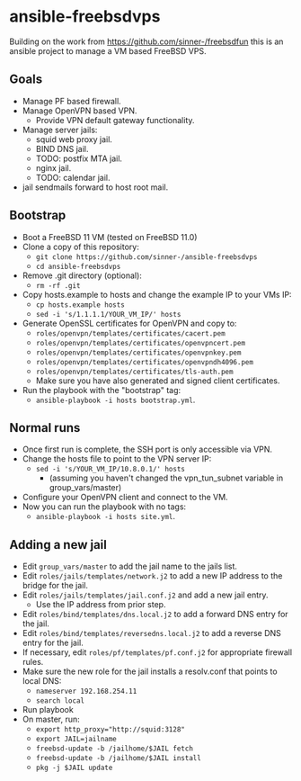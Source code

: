 # ansible-freebsdvps
Building on the work from https://github.com/sinner-/freebsdfun this is an ansible project to manage a VM based FreeBSD VPS.

## Goals
* Manage PF based firewall.
* Manage OpenVPN based VPN.
  * Provide VPN default gateway functionality.
* Manage server jails:
  * squid web proxy jail.
  * BIND DNS jail.
  * TODO: postfix MTA jail.
  * nginx jail.
  * TODO: calendar jail.
* jail sendmails forward to host root mail.

## Bootstrap
* Boot a FreeBSD 11 VM (tested on FreeBSD 11.0)
* Clone a copy of this repository:
  * `git clone https://github.com/sinner-/ansible-freebsdvps`
  * `cd ansible-freebsdvps`
* Remove .git directory (optional):
  * `rm -rf .git`
* Copy hosts.example to hosts and change the example IP to your VMs IP:
  * `cp hosts.example hosts`
  * `sed -i 's/1.1.1.1/YOUR_VM_IP/' hosts`
* Generate OpenSSL certificates for OpenVPN and copy to:
  * `roles/openvpn/templates/certificates/cacert.pem`
  * `roles/openvpn/templates/certificates/openvpncert.pem`
  * `roles/openvpn/templates/certificates/openvpnkey.pem`
  * `roles/openvpn/templates/certificates/openvpndh4096.pem`
  * `roles/openvpn/templates/certificates/tls-auth.pem`
  * Make sure you have also generated and signed client certificates.
* Run the playbook with the "bootstrap" tag:
  * `ansible-playbook -i hosts bootstrap.yml`.

## Normal runs
* Once first run is complete, the SSH port is only accessible via VPN.
* Change the hosts file to point to the VPN server IP:
  * `sed -i 's/YOUR_VM_IP/10.8.0.1/' hosts`
    * (assuming you haven't changed the vpn_tun_subnet variable in group_vars/master)
* Configure your OpenVPN client and connect to the VM.
* Now you can run the playbook with no tags:
  * `ansible-playbook -i hosts site.yml`.

## Adding a new jail
* Edit `group_vars/master` to add the jail name to the jails list.
* Edit `roles/jails/templates/network.j2` to add a new IP address to the bridge for the jail.
* Edit `roles/jails/templates/jail.conf.j2` and add a new jail entry.
  * Use the IP address from prior step.
* Edit `roles/bind/templates/dns.local.j2` to add a forward DNS entry for the jail.
* Edit `roles/bind/templates/reversedns.local.j2` to add a reverse DNS entry for the jail.
* If necessary, edit `roles/pf/templates/pf.conf.j2` for appropriate firewall rules.
* Make sure the new role for the jail installs a resolv.conf that points to local DNS:
  * `nameserver 192.168.254.11`
  * `search local`
* Run playbook
* On master, run:
  * `export http_proxy="http://squid:3128"`
  * `export JAIL=jailname`
  * `freebsd-update -b /jailhome/$JAIL fetch`
  * `freebsd-update -b /jailhome/$JAIL install`
  * `pkg -j $JAIL update`
